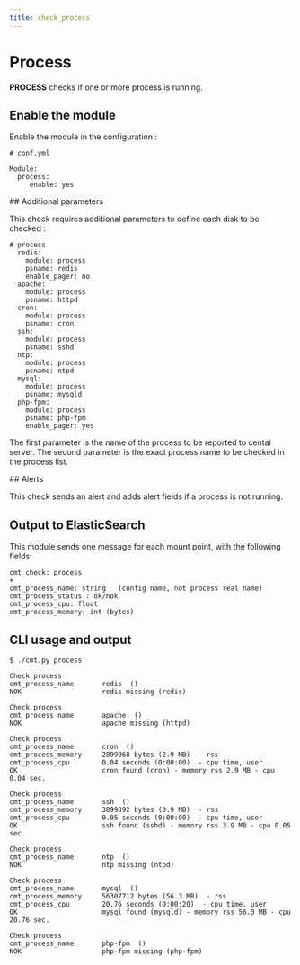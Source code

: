 ```yaml
---
title: check_process
---
```


# Process

**PROCESS** checks if one or more process is running.


## Enable the module

Enable the module in the configuration :

    # conf.yml

	Module:
  	  process:
  	     enable: yes

## Additional parameters

This check requires additional parameters to define each disk to be checked :


	# process
	  redis:
	    module: process
	    psname: redis
	    enable_pager: no
	  apache:
	    module: process
	    psname: httpd
	  cron:
	    module: process
	    psname: cron
	  ssh:
	    module: process
	    psname: sshd
	  ntp:
	    module: process
	    psname: ntpd
	  mysql:
	    module: process
	    psname: mysqld
	  php-fpm:
	    module: process
	    psname: php-fpm
	    enable_pager: yes



The first parameter is the name of the process to be reported to cental server.
The second parameter is the exact process name to be checked in the process list.

## Alerts

This check sends an alert and adds alert fields if a process is not running.



## Output to ElasticSearch

This module sends one message for each mount point, with the following fields:

	cmt_check: process
	+
	cmt_process_name: string   (config name, not process real name)
	cmt_process_status : ok/nok
	cmt_process_cpu: float
	cmt_process_memory: int (bytes)

## CLI usage and output

	$ ./cmt.py process

	Check process 
	cmt_process_name       redis  () 
	NOK                    redis missing (redis)

	Check process 
	cmt_process_name       apache  () 
	NOK                    apache missing (httpd)

	Check process 
	cmt_process_name       cron  () 
	cmt_process_memory     2899968 bytes (2.9 MB)  - rss
	cmt_process_cpu        0.04 seconds (0:00:00)  - cpu time, user
	OK                     cron found (cron) - memory rss 2.9 MB - cpu 0.04 sec.

	Check process 
	cmt_process_name       ssh  () 
	cmt_process_memory     3899392 bytes (3.9 MB)  - rss
	cmt_process_cpu        0.05 seconds (0:00:00)  - cpu time, user
	OK                     ssh found (sshd) - memory rss 3.9 MB - cpu 0.05 sec.

	Check process 
	cmt_process_name       ntp  () 
	NOK                    ntp missing (ntpd)

	Check process 
	cmt_process_name       mysql  () 
	cmt_process_memory     56307712 bytes (56.3 MB)  - rss
	cmt_process_cpu        20.76 seconds (0:00:20)  - cpu time, user
	OK                     mysql found (mysqld) - memory rss 56.3 MB - cpu 20.76 sec.

	Check process 
	cmt_process_name       php-fpm  () 
	NOK                    php-fpm missing (php-fpm)





